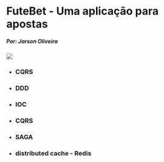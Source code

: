 
<h1> FuteBet - Uma aplicação para apostas </h1>
<h5>Por: Jarson Oliveira</h5>
<img  src="https://apostasonline.pt/wp-content/uploads/2017/07/apostasonline_logo.svg"/>
<ul>
<li><h3>CQRS</h3></li>
<li><h3>DDD</h3></li>
<li><h3>IOC</h3></li>
<li><h3>CQRS</h3></li>
<li><h3>SAGA</h3></li>
<li><h3>distributed cache - Redis</h3></li>
</ul>
